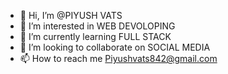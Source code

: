 - 👋 Hi, I’m @PIYUSH VATS
- 👀 I’m interested in WEB DEVOLOPING
- 🌱 I’m currently learning FULL STACK
- 💞️ I’m looking to collaborate on SOCIAL MEDIA
- 📫 How to reach me Piyushvats842@gmail.com

<!---
PIYUSHgitshub/PIYUSHgitshub is a ✨ special ✨ repository because its `README.md` (this file) appears on your GitHub profile.
You can click the Preview link to take a look at your changes.
--->
